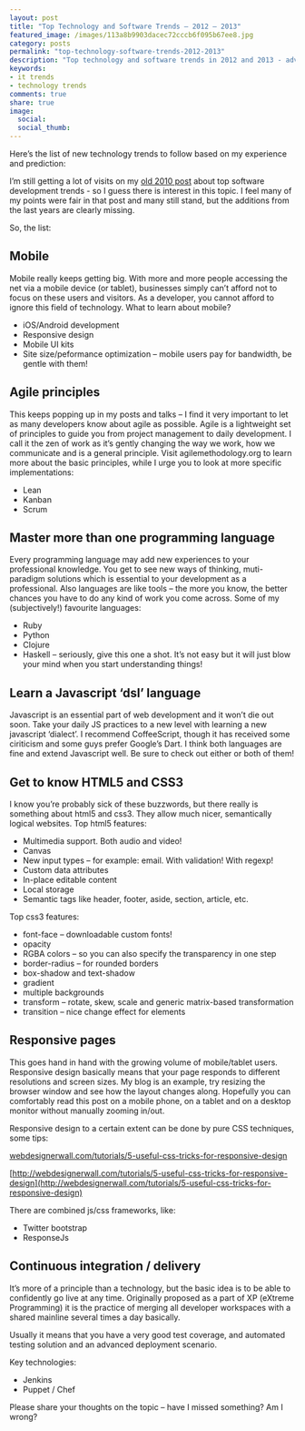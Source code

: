 ```yaml
---
layout: post
title: "Top Technology and Software Trends – 2012 – 2013"
featured_image: /images/113a8b9903dacec72cccb6f095b67ee8.jpg
category: posts
permalink: "top-technology-software-trends-2012-2013"
description: "Top technology and software trends in 2012 and 2013 - advices for developers about technology choices"
keywords:
- it trends
- technology trends
comments: true
share: true
image:
  social:
  social_thumb: 
---
```

Here’s the list of new technology trends to follow based on my experience and prediction:


I’m still getting a lot of visits on my [old 2010 post](http://ochronus.com/top-5-trends-in-software-development/) about top software development trends  - so I guess there is interest in this topic. I feel many of my points were fair in that post and many still stand, but the additions from the last years are clearly missing.

So, the list:

## Mobile

Mobile really keeps getting big. With more and more people accessing the net via a mobile device (or tablet), businesses simply can’t afford not to focus on these users and visitors. As a developer, you cannot afford to ignore this field of technology. What to learn about mobile?

* iOS/Android development
* Responsive design
* Mobile UI kits
* Site size/peformance optimization – mobile users pay for bandwidth, be gentle with them!

## Agile principles

This keeps popping up in my posts and talks – I find it very important to let as many developers know about agile as possible. Agile is a lightweight set of principles to guide you from project management to daily development. I call it the zen of work as it’s gently changing the way we work, how we communicate and is a general principle. Visit agilemethodology.org to learn more about the basic principles, while I urge you to look at more specific implementations:

* Lean
* Kanban
* Scrum

## Master more than one programming language

Every programming language may add new experiences to your professional knowledge. You get to see new ways of thinking, muti-paradigm solutions which is essential to your development as a professional. Also languages are like tools – the more you know, the better chances you have to do any kind of work you come across. Some of my (subjectively!) favourite languages:

* Ruby
* Python
* Clojure
* Haskell – seriously, give this one a shot. It’s not easy but it will just blow your mind when you start understanding things!

## Learn a Javascript ‘dsl’ language

Javascript is an essential part of web development and it won’t die out soon. Take your daily JS practices to a new level with learning a new javascript ‘dialect’. I recommend CoffeeScript, though it has received some ciriticism and some guys prefer Google’s Dart. I think both languages are fine and extend Javascript well. Be sure to check out either or both of them!

## Get to know HTML5 and CSS3

I know you’re probably  sick of these buzzwords, but there really is something about html5 and css3. They allow much nicer, semantically logical websites. Top html5 features:

* Multimedia support. Both audio and video!
* Canvas
* New input types – for example: email. With validation! With regexp!
* Custom data attributes
* In-place editable content
* Local storage
* Semantic tags like header, footer, aside, section, article, etc.

Top css3 features:

* font-face – downloadable custom fonts!
* opacity
* RGBA colors – so you can also specify the transparency in one step
* border-radius – for rounded borders
* box-shadow and text-shadow
* gradient
* multiple backgrounds
* transform – rotate, skew, scale and generic matrix-based transformation
* transition – nice change effect for elements

## Responsive pages

This goes hand in hand with the growing volume of mobile/tablet users. Responsive design basically means that your page responds to different resolutions and screen sizes. My blog is an example, try resizing the browser window and see how the layout changes along. Hopefully you can comfortably read this post on a mobile phone, on a tablet and on a desktop monitor without manually zooming in/out.

Responsive design to a certain extent can be done by pure CSS techniques, some tips:

[webdesignerwall.com/tutorials/5-useful-css-tricks-for-responsive-design](webdesignerwall.com/tutorials/5-useful-css-tricks-for-responsive-design)

[http://webdesignerwall.com/tutorials/5-useful-css-tricks-for-responsive-design](http://webdesignerwall.com/tutorials/5-useful-css-tricks-for-responsive-design)

There are combined js/css frameworks, like:

* Twitter bootstrap
* ResponseJs

## Continuous integration / delivery

It’s more of a principle than a technology, but the basic idea is to be able to confidently go live at any time. Originally proposed as a part of XP (eXtreme Programming) it is the practice of merging all developer workspaces with a shared mainline several times a day basically.

Usually it means that you have a very good test coverage, and automated testing solution and an advanced deployment scenario.

Key technologies:

* Jenkins
* Puppet / Chef
 

Please share your thoughts on the topic – have I missed something? Am I wrong?